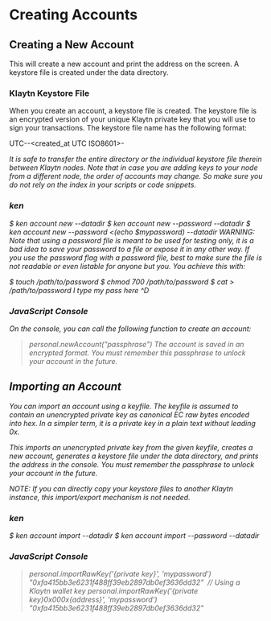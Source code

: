 # Creating Accounts

## Creating a New Account
This will create a new account and print the address on the screen. A keystore file is created under the data directory.

### Klaytn Keystore File

When you create an account, a keystore file is created. The keystore file is an encrypted version of your unique Klaytn private key that you will use to sign your transactions. The keystore file name has the following format:

UTC--<created_at UTC ISO8601>-<address hex>

It is safe to transfer the entire directory or the individual keystore file therein between Klaytn nodes. Note that in case you are adding keys to your node from a different node, the order of accounts may change. So make sure you do not rely on the index in your scripts or code snippets.

### ken
$ ken account new --datadir <DATADIR>
$ ken account new --password <passwordfile> --datadir <DATADIR>
$ ken account new --password <(echo $mypassword) --datadir <DATADIR>
WARNING: Note that using a password file is meant to be used for testing only, it is a bad idea to save your password to a file or expose it in any other way. If you use the password flag with a password file, best to make sure the file is not readable or even listable for anyone but you. You achieve this with:

$ touch /path/to/password
$ chmod 700 /path/to/password
$ cat > /path/to/password
I type my pass here
^D
### JavaScript Console
On the console, you can call the following function to create an account:

> personal.newAccount("passphrase")
The account is saved in an encrypted format. You must remember this passphrase to unlock your account in the future.

## Importing an Account
You can import an account using a keyfile. The keyfile is assumed to contain an unencrypted private key as canonical EC raw bytes encoded into hex. In a simpler term, it is a private key in a plain text without leading 0x.

This imports an unencrypted private key from the given keyfile, creates a new account, generates a keystore file under the data directory, and prints the address in the console. You must remember the passphrase to unlock your account in the future.

NOTE: If you can directly copy your keystore files to another Klaytn instance, this import/export mechanism is not needed.

### ken
$ ken account import <keyfile> --datadir <DATADIR>
$ ken account import --password <passwordfile> <keyfile> --datadir <DATADIR>
### JavaScript Console
> personal.importRawKey('{private key}', 'mypassword')
"0xfa415bb3e6231f488ff39eb2897db0ef3636dd32"
​
// Using a Klaytn wallet key
> personal.importRawKey('{private key}0x000x{address}', 'mypassword')
"0xfa415bb3e6231f488ff39eb2897db0ef3636dd32"
